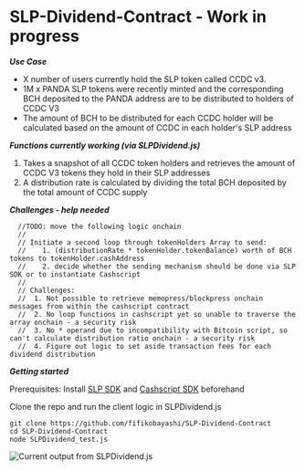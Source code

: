 # SLP-Dividend-Contract - Work in progress

***Use Case***
- X number of users currently hold the SLP token called CCDC v3.
- 1M x PANDA SLP tokens were recently minted and the corresponding BCH deposited to the PANDA address are to be distributed to holders of CCDC V3
- The amount of BCH to be distributed for each CCDC holder will be calculated based on the amount of CCDC in each holder's SLP address

***Functions currently working (via SLPDividend.js)***
1. Takes a snapshot of all CCDC token holders and retrieves the amount of CCDC V3 tokens they hold in their SLP addresses
2. A distribution rate is calculated by dividing the total BCH deposited by the total amount of CCDC supply

***Challenges - help needed***
~~~
  //TODO: move the following logic onchain
  //
  // Initiate a second loop through tokenHolders Array to send:
  //	1. (distributionRate * tokenHolder.tokenBalance) worth of BCH tokens to tokenHolder.cashAddress
  //	2. decide whether the sending mechanism should be done via SLP SDK or to instantiate Cashscript
  //
  // Challenges:
  //  1. Not possible to retrieve memopress/blockpress onchain messages from within the cashscript contract
  //  2. No loop functions in cashscript yet so unable to traverse the array onchain - a security risk
  //  3. No * operand due to incompatibility with Bitcoin script, so can't calculate distribution ratio onchain - a security risk
  //  4. Figure out logic to set aside transaction fees for each dividend distribution
~~~

***Getting started***

Prerequisites: Install [SLP SDK](https://github.com/Bitcoin-com/slp-sdk) and [Cashscript SDK](https://developer.bitcoin.com/cashscript/docs/getting-started) beforehand

Clone the repo and run the client logic in SLPDividend.js
~~~
git clone https://github.com/fifikobayashi/SLP-Dividend-Contract
cd SLP-Dividend-Contract
node SLPDividend_test.js
~~~

 
![Current output from SLPDividend.js](https://raw.githubusercontent.com/fifikobayashi/SLP-Dividend-Contract/master/Screenshots/SLP%20dividend%20-%20send%20output.png)

